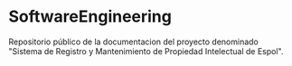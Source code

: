 # SoftwareEngineering
Repositorio público de la documentacion del proyecto denominado "Sistema de Registro y Mantenimiento de Propiedad Intelectual de Espol".
